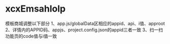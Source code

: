 # xcxEmsahlolp

模板商城调整以下部分
1、app.js/globalData区相应的appid、api、i值、approot
2、详情内的APPID码、appjs、project.config.json的appid三者一致
3、扫一扫功能页的code值与i值一致
